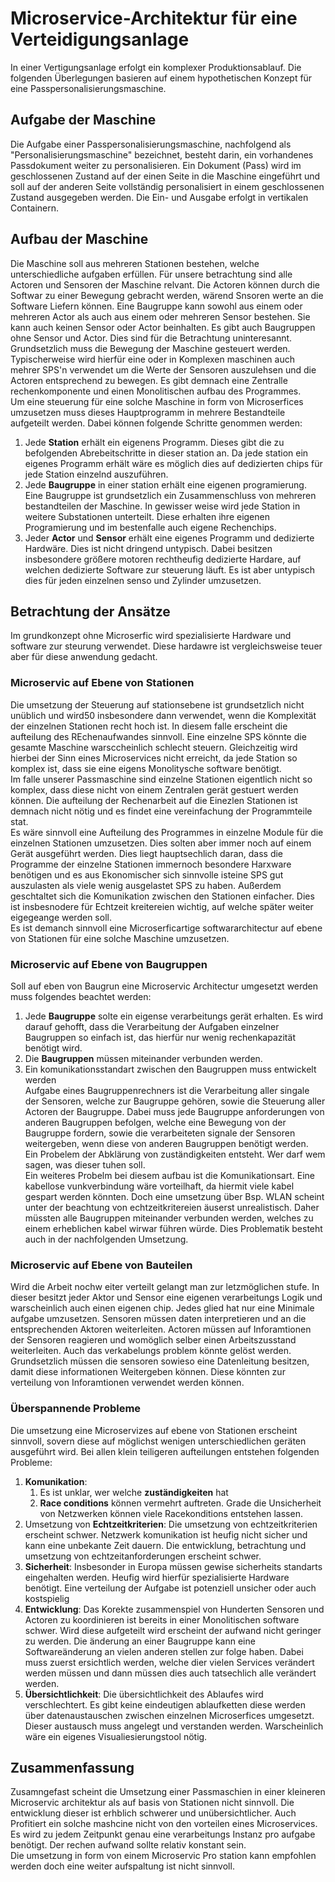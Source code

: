 # Microservice-Architektur für eine Verteidigungsanlage

In einer Vertigungsanlage erfolgt ein komplexer Produktionsablauf. Die folgenden Überlegungen basieren auf einem hypothetischen Konzept für eine Passpersonalisierungsmaschine.

## Aufgabe der Maschine
Die Aufgabe einer Passpersonalisierungsmaschine, nachfolgend als "Personalisierungsmaschine" bezeichnet, besteht darin, ein vorhandenes Passdokument weiter zu personalisieren. Ein Dokument (Pass) wird im geschlossenen Zustand auf der einen Seite in die Maschine eingeführt und soll auf der anderen Seite vollständig personalisiert in einem geschlossenen Zustand ausgegeben werden. Die Ein- und Ausgabe erfolgt in vertikalen Containern.

## Aufbau der Maschine  
Die Maschine soll aus mehreren Stationen bestehen, welche unterschiedliche aufgaben erfüllen. Für unsere betrachtung sind alle Actoren und Sensoren der Maschine relvant. Die Actoren können durch die Softwar zu einer Bewegung gebracht werden, wärend Snsoren werte an die Software Liefern können. Eine Baugruppe kann sowohl aus einem oder mehreren Actor als auch aus einem oder mehreren Sensor bestehen. Sie kann auch keinen Sensor oder Actor beinhalten. Es gibt auch Baugruppen ohne Sensor und Actor. Dies sind für die Betrachtung uninteresannt.  
Grundsetzlich muss die Bewegung der Maschine gesteuert werden. Typischerweise wird hierfür eine oder in Komplexen maschinen auch mehrer SPS'n verwendet um die Werte der Sensoren auszulehsen und die Actoren entsprechend zu bewegen. Es gibt demnach eine Zentralle rechenkomponente und einen Monolitischen aufbau des Programmes.  
Um eine steuerung für eine solche Maschine in form von Microserfices umzusetzen muss dieses Hauptprogramm in mehrere Bestandteile aufgeteilt werden. Dabei können folgende Schritte genommen werden:  
1. Jede **Station** erhält ein eigenens Programm. Dieses gibt die zu befolgenden Abrebeitschritte in dieser station an. Da jede station ein eigenes Programm erhält wäre es möglich dies auf dedizierten chips für jede Station einzelnd auszuführen.  
2. Jede **Baugruppe** in einer station erhält eine eigenen programierung. Eine Baugruppe ist grundsetzlich ein Zusammenschluss von mehreren bestandteilen der Maschine. In gewisser weise wird jede Station in weitere Substationen unterteilt. Diese erhalten ihre eigenen Programierung und im bestenfalle auch eigene Rechenchips.
3. Jeder **Actor** und **Sensor** erhält eine eigenes Programm und dedizierte Hardwäre. Dies ist nicht dringend untypisch. Dabei besitzen insbesondere größere motoren rechtheufig dedizierte Hardare, auf welchen dedizierte Software zur steuerung läuft. Es ist aber untypisch dies für jeden einzelnen senso und Zylinder umzusetzen.

## Betrachtung der Ansätze
Im grundkonzept ohne Microserfic wird spezialisierte Hardware und software zur steurung verwendet. Diese hardawre ist vergleichsweise teuer aber für diese anwendung gedacht.  

### Microservic auf Ebene von Stationen
Die umsetzung der Steuerung auf stationsebene ist grundsetzlich nicht unüblich und wird50 insbesondere dann verwendet, wenn die Komplexität der einzelnen Stationen recht hoch ist. In diesem falle erscheint die aufteilung des REchenaufwandes sinnvoll. Eine einzelne SPS könnte die gesamte Maschine warsccheinlich schlecht steuern. Gleichzeitig wird hierbei der Sinn eines Microservices nicht erreicht, da jede Station so komplex ist, dass sie eine eigens Monolitysche software benötigt.  
Im falle unserer Passmaschine sind einzelne Stationen eigentlich nicht so komplex, dass diese nicht von einem Zentralen gerät gestuert werden können. Die aufteilung der Rechenarbeit auf die Einezlen Stationen ist demnach nicht nötig und es findet eine vereinfachung der Programmteile stat.  
Es wäre sinnvoll eine Aufteilung des Programmes in einzelne Module für die einzelnen Stationen umzusetzen. Dies solten aber immer noch auf einem Gerät ausgeführt werden. Dies liegt hauptsechlich daran, dass die Programme der einzelne Stationen immernoch besondere Harxware benötigen und es aus Ekonomischer sich sinnvolle isteine SPS gut auszulasten als viele wenig ausgelastet SPS zu haben. Außerdem geschtaltet sich die Komunikation zwischen den Stationen einfacher. Dies ist insbesnodere für Echtzeit kreitereien wichtig, auf welche später weiter eigegeange werden soll.  
Es ist demanch sinnvoll eine Microserficartige softwararchitectur auf ebene von Stationen für eine solche Maschine umzusetzen.

### Microservic auf Ebene von Baugruppen
Soll auf eben von Baugrun eine Microservic Architectur umgesetzt werden muss folgendes beachtet werden:  
1. Jede **Baugruppe** solte ein eigense verarbeitungs gerät erhalten. Es wird darauf gehofft, dass die Verarbeitung der Aufgaben einzelner Baugruppen so einfach ist, das hierfür nur wenig rechenkapazität benötigt wird.  
2. Die **Baugruppen** müssen miteinander verbunden werden.
3. Ein komunikationsstandart zwischen den Baugruppen muss entwickelt werden  
Aufgabe eines Baugruppenrechners ist die Verarbeitung aller singale der Sensoren, welche zur Baugruppe gehören, sowie die Steuerung aller Actoren der Baugruppe. Dabei muss jede Baugruppe anforderungen von anderen Baugruppen befolgen, welche eine Bewegung von der Baugruppe fordern, sowie die verarbeiteten signale der Sensoren weitergeben, wenn diese von anderen Baugruppen benötigt werden.  
Ein Probelem der Abklärung von zuständigkeiten entsteht. Wer darf wem sagen, was dieser tuhen soll.  
Ein weiteres Probelm bei diesem aufbau ist die Komunikationsart. Eine kabellose vunkverbindung wäre vorteilhaft, da hiermit viele kabel gespart werden könnten. Doch eine umsetzung über Bsp. WLAN scheint unter der beachtung von echtzeitkritereien äuserst unrealistisch. Daher müssten alle Baugruppen miteinander verbunden werden, welches zu einem erheblichen kabel wirwar führen würde. Dies Problematik besteht auch in der nachfolgenden Umsetzung.

### Microservic auf Ebene von Bauteilen
Wird die Arbeit nochw eiter verteilt gelangt man zur letzmöglichen stufe. In dieser besitzt jeder Aktor und Sensor eine eigenen verarbeitungs Logik und warscheinlich auch einen eigenen chip. Jedes glied hat nur eine Minimale aufgabe umzusetzen. Sensoren müssen daten interpretieren und an die entsprechenden Aktoren weiterleiten. Actoren müssen auf Inforamtionen der Sensoren reagieren und womöglich selber einen Arbeitszusstand weiterleiten. Auch das verkabelungs problem könnte gelöst werden. Grundsetzlich müssen die sensoren sowieso eine Datenleitung besitzen, damit diese informationen Weitergeben können. Diese könnten zur verteilung von Inforamtionen verwendet werden können.

### Überspannende Probleme
Die umsetzung eine Microservizes auf ebene von Stationen erscheint sinnvoll, sovern diese auf möglichst wenigen unterschiedlichen geräten ausgeführt wird. Bei allen klein teiligeren aufteilungen entstehen folgenden Probleme:  
1. **Komunikation**:  
    1. Es ist unklar, wer welche **zuständigkeiten** hat  
    2. **Race conditions** können vermehrt auftreten. Grade die Unsicherheit von Netzwerken können viele Racekonditions entstehen lassen.  
2. Umsetzung von **Echtzeitkriterien**: Die umsetzung von echtzeitkriterien erscheint schwer. Netzwerk komunikation ist heufig nicht sicher und kann eine unbekante Zeit dauern. Die entwicklung, betrachtung und umsetzung von echtzeitanforderungen erscheint schwer.  
3. **Sicherheit**: Insbesonder in Europa müssen gewise sicherheits standarts eingehalten werden. Heufig wird hierfür spezialisierte Hardware benötigt. Eine verteilung der Aufgabe ist potenziell unsicher oder auch kostspielig
4. **Entwicklung**: Das Korekte zusammenspiel von Hunderten Sensoren und Actoren zu koordinieren ist bereits in einer Monolitischen software schwer. Wird diese aufgeteilt wird erscheint der aufwand nicht geringer zu werden. Die änderung an einer Baugruppe kann eine Softwareänderung an vielen anderen stellen zur folge haben. Dabei muss zuerst ersichtlich werden, welche dier vielen Services verändert werden müssen und dann müssen dies auch tatsechlich alle verändert werden.  
5. **Übersichtlichkeit**: Die übersichtlichkeit des Ablaufes wird verschlechtert. Es gibt keine eindeutigen ablaufketten diese werden über datenaustauschen zwischen einzelnen Microserfices umgesetzt. Dieser austausch muss angelegt und verstanden werden. Warscheinlich wäre ein eigenes Visualiesierungstool nötig. 

## Zusammenfassung
Zusamngefast scheint die Umsetzung einer Passmaschien in einer kleineren Microservic architektur als auf basis von Stationen nicht sinnvoll. Die entwicklung dieser ist erhblich schwerer und unübersichtlicher. Auch Profitiert ein solche mashcine nicht von den vorteilen eines Microservices. Es wird zu jedem Zeitpunkt genau eine verarbeitungs Instanz pro aufgabe benötigt. Der rechen aufwand sollte relativ konstant sein.  
Die umsetzung in form von einem Microservic Pro station kann empfohlen werden doch eine weiter aufspaltung ist nicht sinnvoll.

